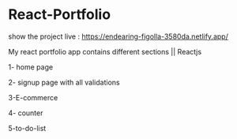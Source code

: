 # React-Portfolio

show the project live : https://endearing-figolla-3580da.netlify.app/

My react portfolio app contains different sections || Reactjs 

1- home page

2- signup page with all validations

3-E-commerce

4- counter

5-to-do-list
